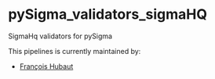 # pySigma_validators_sigmaHQ
SigmaHq validators for pySigma 


This pipelines is currently maintained by:
* [François Hubaut](https://github.com/frack113)